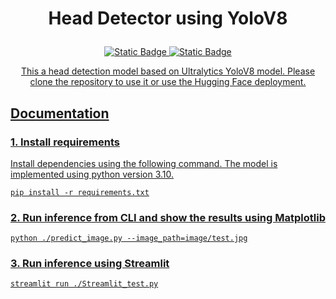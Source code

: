 <h1><p align="center">Head Detector using YoloV8</p></h1>


<p align="center">
  <a href="https://github.com/AbelKidane-abita/Reports/blob/main/notebooks/Report.ipynb"><img  alt="Static Badge" src="https://img.shields.io/badge/Report-Jupyter%20Notebook-orange" target="_blank">
   <a  href="https://huggingface.co/spaces/AbelKidane/headdetector" ><img alt="Static Badge" src="https://img.shields.io/badge/%F0%9F%A4%97-Hugging%20Face-yellow" target="_blank"> 
</p> 
     
<p align="center">
  This a head detection model based on Ultralytics YoloV8 model. Please clone the repository to use it or use the Hugging Face deployment.
</p>

<h2>Documentation</h2>

### 1. Install requirements

Install dependencies using the following command. The model is implemented using python version 3.10. 
```
pip install -r requirements.txt

```

### 2. Run inference from CLI and show the results using Matplotlib
```
python ./predict_image.py --image_path=image/test.jpg

```

### 3. Run inference using Streamlit
```
streamlit run ./Streamlit_test.py

```



